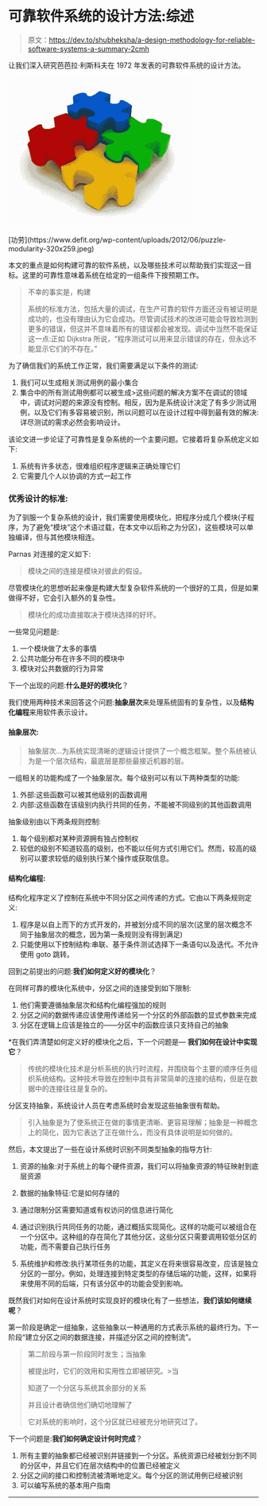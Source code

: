 # 可靠软件系统的设计方法:综述

> 原文：<https://dev.to/shubheksha/a-design-methodology-for-reliable-software-systems-a-summary-2cmh>

让我们深入研究芭芭拉·利斯科夫在 1972 年发表的可靠软件系统的设计方法。

[![](img/bd13d4c4a600813412ad4676bc02a1be.png)](https://res.cloudinary.com/practicaldev/image/fetch/s--zHigdh-v--/c_limit%2Cf_auto%2Cfl_progressive%2Cq_auto%2Cw_880/https://cdn-images-1.medium.com/max/371/0%2AYBoSTQ9iJHRhc3jm.jpeg) 

<figcaption>[功劳](https://www.defit.org/wp-content/uploads/2012/06/puzzle-modularity-320x259.jpeg)</figcaption>

本文的重点是如何构建可靠的软件系统，以及哪些技术可以帮助我们实现这一目标。这里的可靠性意味着系统在给定的一组条件下按预期工作。

> 不幸的事实是，构建
> 
> 系统的标准方法，包括大量的调试，在生产可靠的软件方面还没有被证明是成功的，也没有理由认为它会成功。尽管调试技术的改进可能会导致检测到更多的错误，但这并不意味着所有的错误都会被发现。调试中当然不能保证这一点:正如 Dijkstra 所说，“程序测试可以用来显示错误的存在，但永远不能显示它们的不存在。”

为了确信我们的系统工作正常，我们需要满足以下条件的测试:

1.  我们可以生成相关测试用例的最小集合
2.  集合中的所有测试用例都可以被生成>这些问题的解决方案不在调试的领域中，调试对问题的来源没有控制。相反，因为是系统设计决定了有多少测试用例，以及它们有多容易被识别，所以问题可以在设计过程中得到最有效的解决:详尽测试的需求必然会影响设计。

该论文进一步论证了可靠性是复杂系统的一个主要问题。它接着将复杂系统定义如下:

1.  系统有许多状态，很难组织程序逻辑来正确处理它们
2.  它需要几个人以协调的方式一起工作

### 优秀设计的标准:

为了驯服一个复杂系统的设计，我们需要使用模块化，把程序分成几个模块(子程序，为了避免“模块”这个术语过载，在本文中以后称之为分区)，这些模块可以单独编译，但与其他模块相连。

Parnas 对连接的定义如下:

> 模块之间的连接是模块对彼此的假设。

尽管模块化的思想听起来像是构建大型复杂软件系统的一个很好的工具，但是如果做得不好，它会引入额外的复杂性。

> 模块化的成功直接取决于模块选择的好坏。

一些常见问题是:

1.  一个模块做了太多的事情
2.  公共功能分布在许多不同的模块中
3.  模块对公共数据的行为异常

下一个出现的问题:**什么是好的模块化**？

我们使用两种技术来回答这个问题:**抽象层次**来处理系统固有的复杂性，以及**结构化编程**来用软件表示设计。

#### 抽象层次:

> 抽象层次…为系统实现清晰的逻辑设计提供了一个概念框架。整个系统被认为是一个层次结构，最底层是那些最接近机器的层。

一组相关的功能构成了一个抽象层次。每个级别可以有以下两种类型的功能:

1.  外部:这些函数可以被其他级别的函数调用
2.  内部:这些函数在该级别内执行共同的任务，不能被不同级别的其他函数调用

抽象级别由以下两条规则控制:

1.  每个级别都对某种资源拥有独占控制权
2.  较低的级别不知道较高的级别，也不能以任何方式引用它们。然而，较高的级别可以要求较低的级别执行某个操作或获取信息。

#### 结构化编程:

结构化程序定义了控制在系统中不同分区之间传递的方式。它由以下两条规则定义:

1.  程序是以自上而下的方式开发的，并被划分成不同的层次(这里的层次概念不同于抽象层次的概念，因为第一条规则没有得到满足)
2.  只能使用以下控制结构:串联、基于条件测试选择下一条语句以及迭代。不允许使用 goto 跳转。

回到之前提出的问题:**我们如何定义好的模块化**？

在同样可靠的模块化系统中，分区之间的连接受到如下限制:

1.  他们需要遵循抽象层次和结构化编程强加的规则
2.  分区之间的数据传递应该使用传递给另一个分区的外部函数的显式参数来完成
3.  分区在逻辑上应该是独立的——分区中的函数应该只支持自己的抽象

 *在我们弄清楚如何定义好的模块化之后，下一个问题是— **我们如何在设计中实现它**？

> 传统的模块化技术是分析系统的执行时流程，并围绕每个主要的顺序任务组织系统结构。这种技术导致在控制中具有非常简单的连接的结构，但是在数据中的连接往往是复杂的。

分区支持抽象，系统设计人员在考虑系统时会发现这些抽象很有帮助。

> 引入抽象是为了使系统正在做的事情更清晰、更容易理解；抽象是一种概念上的简化，因为它表达了正在做什么，而没有具体说明是如何做的。

然后，本文提出了一些在设计系统时识别不同类型抽象的指导方针:

1.  资源的抽象:对于系统上的每个硬件资源，我们可以将抽象资源的特征映射到底层资源
2.  数据的抽象特征:它是如何存储的
3.  通过限制分区需要知道或有权访问的信息进行简化
4.  通过识别执行共同任务的功能，通过概括实现简化。这样的功能可以被组合在一个分区中。这种组的存在简化了其他分区，这些分区只需要调用较低分区的功能，而不需要自己执行任务

5.  系统维护和修改:执行某项任务的功能，其定义在将来很容易改变，应该是独立分区的一部分。例如，处理连接到特定类型的存储后端的功能，这样，如果将来使用不同的后端，只有该分区中的功能会受到影响。

既然我们对如何在设计系统时实现良好的模块化有了一些想法，**我们该如何继续呢**？

第一阶段是确定一组抽象，这些抽象以一种通用的方式表示系统的最终行为。下一阶段“建立分区之间的数据连接，并描述分区之间的控制流”。

> 第二阶段与第一阶段同时发生；当抽象
> 
> 被提出时，它们的效用和实用性立即被研究。>当
> 
> 知道了一个分区与系统其余部分的关系
> 
> 并且设计者确信他们确切地理解了
> 
> 它对系统的影响时，这个分区就已经被充分地研究过了。

下一个问题是:**我们如何确定设计何时完成**？

1.  所有主要的抽象都已经被识别并链接到一个分区。系统资源已经被划分到不同的分区中，并且它们在层次结构中的位置已经被定义
2.  分区之间的接口和控制流被清晰地定义。每个分区的测试用例已经被识别
3.  可以编写系统的基本用户指南

* * **